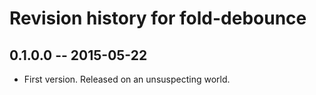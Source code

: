 # Revision history for fold-debounce

## 0.1.0.0  -- 2015-05-22

* First version. Released on an unsuspecting world.
